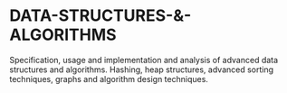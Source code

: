 # DATA-STRUCTURES-&-ALGORITHMS
Specification, usage and implementation and analysis of advanced data structures and algorithms. Hashing, heap structures, advanced sorting techniques, graphs and algorithm design techniques.

